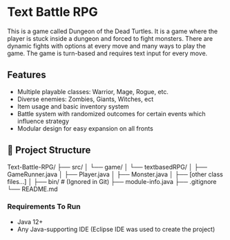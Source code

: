 # Text Battle RPG

This is a game called Dungeon of the Dead Turtles. It is a game where the player is stuck inside a dungeon and forced to fight monsters. There are dynamic fights with options at every move and many ways to play the game. The game is turn-based and requires text input for every move.
## Features

- Multiple playable classes: Warrior, Mage, Rogue, etc.
- Diverse enemies: Zombies, Giants, Witches, ect
- Item usage and basic inventory system
- Battle system with randomized outcomes for certain events which influence strategy
- Modular design for easy expansion on all fronts

## 📁 Project Structure

Text-Battle-RPG/
├── src/
│ └── game/
│ └── textbasedRPG/
│ ├── GameRunner.java
│ ├── Player.java
│ ├── Monster.java
│ ├── [other class files...]
│
├── bin/ # (Ignored in Git)
├── module-info.java
├── .gitignore
└── README.md

### Requirements To Run
- Java 12+
- Any Java-supporting IDE (Eclipse IDE was used to create the project)

